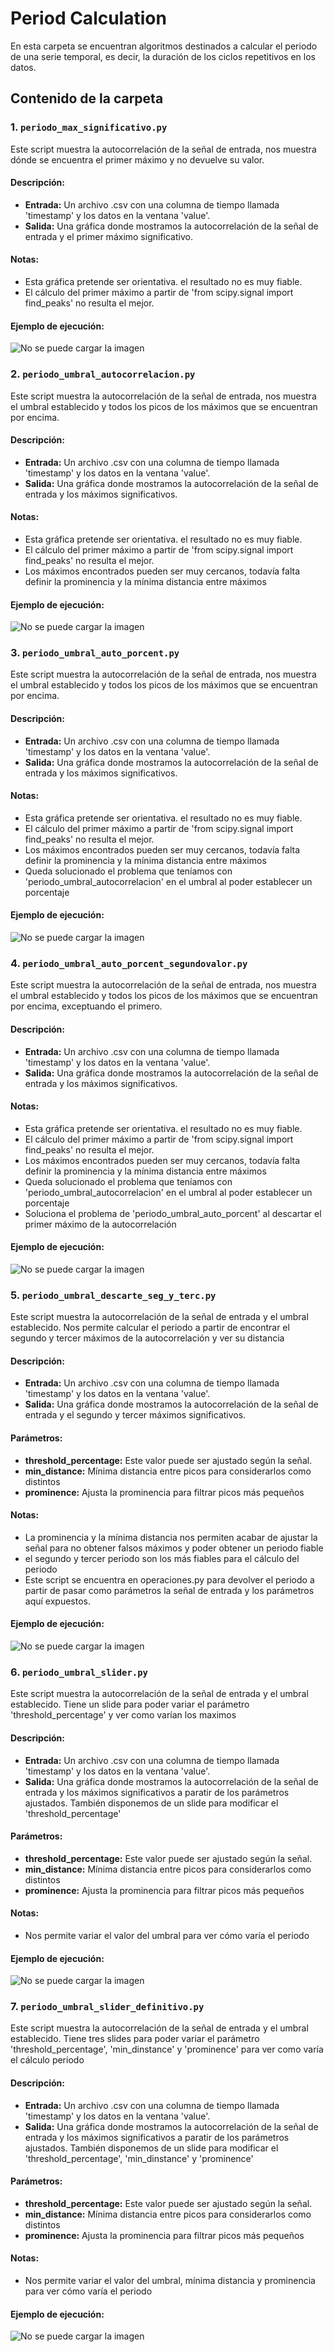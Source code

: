 # Period Calculation

En esta carpeta se encuentran algoritmos destinados a calcular el periodo de una serie temporal, es decir, la duración de los ciclos repetitivos en los datos.

## Contenido de la carpeta

### 1. `periodo_max_significativo.py`

Este script muestra la autocorrelación de la señal de entrada, nos muestra dónde se encuentra el primer máximo y no devuelve su valor.

#### Descripción:
- **Entrada:** Un archivo .csv con una columna de tiempo llamada 'timestamp' y los datos en la ventana 'value'.
- **Salida:** Una gráfica donde mostramos la autocorrelación de la señal de entrada y el primer máximo significativo.

#### Notas:
- Esta gráfica pretende ser orientativa. el resultado no es muy fiable.
- El cálculo del primer máximo a partir de 'from scipy.signal import find_peaks' no resulta el mejor.

#### Ejemplo de ejecución:
![No se puede cargar la imagen](https://github.com/paeitnow/AnomalyDetection/blob/main/algorithms_axel/period_calculation/image_periodo_max_significativo.png)

### 2. `periodo_umbral_autocorrelacion.py`

Este script muestra la autocorrelación de la señal de entrada, nos muestra el umbral establecido y todos los picos de los máximos que se encuentran por encima.

#### Descripción:
- **Entrada:** Un archivo .csv con una columna de tiempo llamada 'timestamp' y los datos en la ventana 'value'.
- **Salida:** Una gráfica donde mostramos la autocorrelación de la señal de entrada y los máximos significativos.

#### Notas:
- Esta gráfica pretende ser orientativa. el resultado no es muy fiable.
- El cálculo del primer máximo a partir de 'from scipy.signal import find_peaks' no resulta el mejor.
- Los máximos encontrados pueden ser muy cercanos, todavía falta definir la prominencia y la mínima distancia entre máximos
  
#### Ejemplo de ejecución:
![No se puede cargar la imagen](https://github.com/paeitnow/AnomalyDetection/blob/main/algorithms_axel/period_calculation/image_periodo_umbral_autocorrelacion.png)

### 3. `periodo_umbral_auto_porcent.py`

Este script muestra la autocorrelación de la señal de entrada, nos muestra el umbral establecido y todos los picos de los máximos que se encuentran por encima.

#### Descripción:
- **Entrada:** Un archivo .csv con una columna de tiempo llamada 'timestamp' y los datos en la ventana 'value'.
- **Salida:** Una gráfica donde mostramos la autocorrelación de la señal de entrada y los máximos significativos.

#### Notas:
- Esta gráfica pretende ser orientativa. el resultado no es muy fiable.
- El cálculo del primer máximo a partir de 'from scipy.signal import find_peaks' no resulta el mejor.
- Los máximos encontrados pueden ser muy cercanos, todavía falta definir la prominencia y la mínima distancia entre máximos
- Queda solucionado el problema que teníamos con 'periodo_umbral_autocorrelacion' en el umbral al poder establecer un porcentaje
  
#### Ejemplo de ejecución:
![No se puede cargar la imagen](https://github.com/paeitnow/AnomalyDetection/blob/main/algorithms_axel/period_calculation/image_periodo_umbral_auto_porcent.png)

### 4. `periodo_umbral_auto_porcent_segundovalor.py`

Este script muestra la autocorrelación de la señal de entrada, nos muestra el umbral establecido y todos los picos de los máximos que se encuentran por encima, exceptuando el primero.

#### Descripción:
- **Entrada:** Un archivo .csv con una columna de tiempo llamada 'timestamp' y los datos en la ventana 'value'.
- **Salida:** Una gráfica donde mostramos la autocorrelación de la señal de entrada y los máximos significativos.

#### Notas:
- Esta gráfica pretende ser orientativa. el resultado no es muy fiable.
- El cálculo del primer máximo a partir de 'from scipy.signal import find_peaks' no resulta el mejor.
- Los máximos encontrados pueden ser muy cercanos, todavía falta definir la prominencia y la mínima distancia entre máximos
- Queda solucionado el problema que teníamos con 'periodo_umbral_autocorrelacion' en el umbral al poder establecer un porcentaje
- Soluciona el problema de 'periodo_umbral_auto_porcent' al descartar el primer máximo de la autocorrelación
  
#### Ejemplo de ejecución:
![No se puede cargar la imagen](https://github.com/paeitnow/AnomalyDetection/blob/main/algorithms_axel/period_calculation/image_periodo_umbral_auto_porcent_segundovalor.png)

### 5. `periodo_umbral_descarte_seg_y_terc.py`

Este script muestra la autocorrelación de la señal de entrada y el umbral establecido. Nos permite calcular el periodo a partir de encontrar el segundo y tercer máximos de la autocorrelación y ver su distancia

#### Descripción:
- **Entrada:** Un archivo .csv con una columna de tiempo llamada 'timestamp' y los datos en la ventana 'value'.
- **Salida:** Una gráfica donde mostramos la autocorrelación de la señal de entrada y el segundo y tercer máximos significativos.

#### Parámetros:
- **threshold_percentage:** Este valor puede ser ajustado según la señal.
- **min_distance:** Mínima distancia entre picos para considerarlos como distintos
- **prominence:** Ajusta la prominencia para filtrar picos más pequeños

#### Notas:
- La prominencia y la mínima distancia nos permiten acabar de ajustar la señal para no obtener falsos máximos y poder obtener un periodo fiable
- el segundo y tercer periodo son los más fiables para el cálculo del periodo
- Este script se encuentra en operaciones.py para devolver el periodo a partir de pasar como parámetros la señal de entrada y los parámetros aquí expuestos.
  
#### Ejemplo de ejecución:
![No se puede cargar la imagen](https://github.com/paeitnow/AnomalyDetection/blob/main/algorithms_axel/period_calculation/image_periodo_umbral_descarte_seg_y_terc.png)

### 6. `periodo_umbral_slider.py`

Este script muestra la autocorrelación de la señal de entrada y el umbral establecido. 
Tiene un slide para poder variar el parámetro 'threshold_percentage' y ver como varían los maximos

#### Descripción:
- **Entrada:** Un archivo .csv con una columna de tiempo llamada 'timestamp' y los datos en la ventana 'value'.
- **Salida:** Una gráfica donde mostramos la autocorrelación de la señal de entrada y los máximos significativos a paratir de los parámetros ajustados. También disponemos de un slide para modificar el 'threshold_percentage'

#### Parámetros:
- **threshold_percentage:** Este valor puede ser ajustado según la señal.
- **min_distance:** Mínima distancia entre picos para considerarlos como distintos
- **prominence:** Ajusta la prominencia para filtrar picos más pequeños

#### Notas:
- Nos permite variar el valor del umbral para ver cómo varía el periodo
  
#### Ejemplo de ejecución:
![No se puede cargar la imagen](https://github.com/paeitnow/AnomalyDetection/blob/main/algorithms_axel/period_calculation/image_periodo_umbral_slider.png)

### 7. `periodo_umbral_slider_definitivo.py`

Este script muestra la autocorrelación de la señal de entrada y el umbral establecido.
Tiene tres slides para poder variar el parámetro 'threshold_percentage', 'min_dinstance' y 'prominence' para ver como varía el cálculo periodo

#### Descripción:
- **Entrada:** Un archivo .csv con una columna de tiempo llamada 'timestamp' y los datos en la ventana 'value'.
- **Salida:** Una gráfica donde mostramos la autocorrelación de la señal de entrada y los máximos significativos a paratir de los parámetros ajustados. También disponemos de un slide para modificar el 'threshold_percentage', 'min_dinstance' y 'prominence'

#### Parámetros:
- **threshold_percentage:** Este valor puede ser ajustado según la señal.
- **min_distance:** Mínima distancia entre picos para considerarlos como distintos
- **prominence:** Ajusta la prominencia para filtrar picos más pequeños

#### Notas:
- Nos permite variar el valor del umbral, mínima distancia y prominencia para ver cómo varía el periodo
  
#### Ejemplo de ejecución:
![No se puede cargar la imagen](https://github.com/paeitnow/AnomalyDetection/blob/main/algorithms_axel/period_calculation/image_periodo_umbral_slider_definitivo.png)





